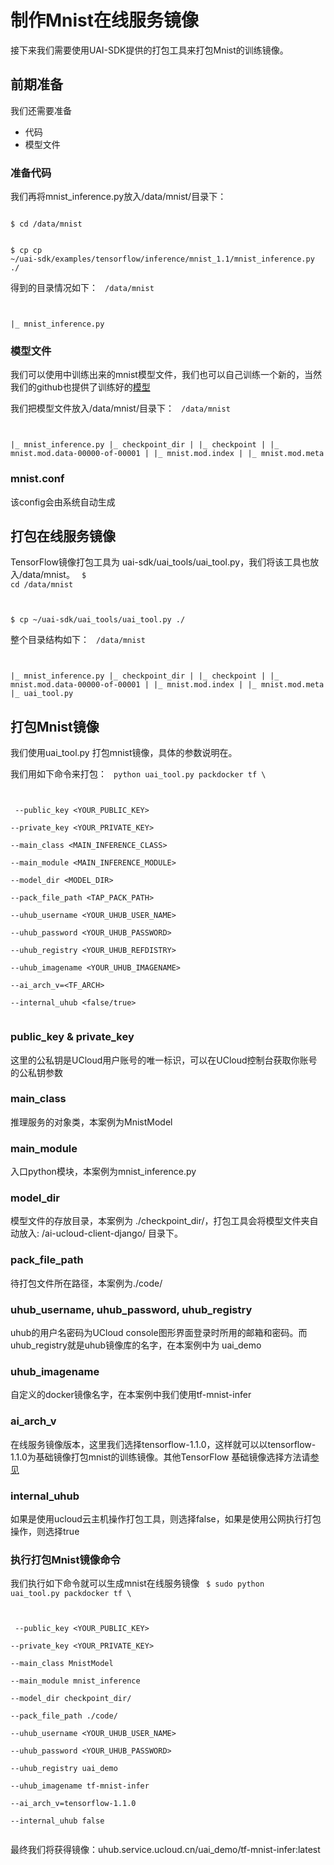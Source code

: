 

# 制作Mnist在线服务镜像
接下来我们需要使用UAI-SDK提供的打包工具来打包Mnist的训练镜像。

## 前期准备
我们还需要准备

  * 代码
  * 模型文件

### 准备代码
我们再将mnist\_inference.py放入/data/mnist/目录下：

<code>
$ cd /data/mnist

$ cp cp ~/uai-sdk/examples/tensorflow/inference/mnist_1.1/mnist_inference.py ./
</code>

得到的目录情况如下：
<code>
/data/mnist

|_ mnist_inference.py
</code>

### 模型文件
我们可以使用[](ai/uai-train/set-up/tf-mnist)中训练出来的mnist模型文件，我们也可以自己训练一个新的，当然我们的github也提供了训练好的[模型](https://github.com/ucloud/uai-sdk/tree/master/examples/tensorflow/inference/mnist_1.1/checkpoint_dir)

我们把模型文件放入/data/mnist/目录下：
<code>
/data/mnist

|_ mnist_inference.py
|_ checkpoint_dir
|  |_ checkpoint
|  |_ mnist.mod.data-00000-of-00001
|  |_ mnist.mod.index
|  |_ mnist.mod.meta
</code>

### mnist.conf
该config会由系统自动生成

## 打包在线服务镜像
TensorFlow镜像打包工具为 uai-sdk/uai\_tools/uai\_tool.py，我们将该工具也放入/data/mnist。
<code>
$ cd /data/mnist

$ cp ~/uai-sdk/uai_tools/uai_tool.py ./
</code>

整个目录结构如下：
<code>
/data/mnist

|_ mnist_inference.py
|_ checkpoint_dir
|  |_ checkpoint
|  |_ mnist.mod.data-00000-of-00001
|  |_ mnist.mod.index
|  |_ mnist.mod.meta
|_ uai_tool.py
</code>

## 打包Mnist镜像
我们使用uai\_tool.py 打包mnist镜像，具体的参数说明在[](ai/uai-inference/guide/tensorflow/pack)。

我们用如下命令来打包：
<code>
python uai_tool.py packdocker tf \

​        --public_key <YOUR_PUBLIC_KEY> \
​	--private_key <YOUR_PRIVATE_KEY> \
​        --main_class <MAIN_INFERENCE_CLASS> \
​        --main_module <MAIN_INFERENCE_MODULE> \
​        --model_dir <MODEL_DIR> \
​        --pack_file_path <TAP_PACK_PATH> \
​	--uhub_username <YOUR_UHUB_USER_NAME> \
​	--uhub_password <YOUR_UHUB_PASSWORD> \
​	--uhub_registry <YOUR_UHUB_REFDISTRY> \
​	--uhub_imagename <YOUR_UHUB_IMAGENAME> \
​        --ai_arch_v=<TF_ARCH> \
​        --internal_uhub <false/true> \
</code>

### public_key & private_key
这里的公私钥是UCloud用户账号的唯一标识，可以在UCloud控制台获取你账号的公私钥参数

### main_class
推理服务的对象类，本案例为MnistModel 

### main_module
入口python模块，本案例为mnist\_inference.py

### model_dir
模型文件的存放目录，本案例为 ./checkpoint_dir/，打包工具会将模型文件夹自动放入: /ai-ucloud-client-django/ 目录下。

### pack_file_path
待打包文件所在路径，本案例为./code/

### uhub_username, uhub_password, uhub_registry
uhub的用户名密码为UCloud console图形界面登录时所用的邮箱和密码。而uhub\_registry就是uhub镜像库的名字，在本案例中为 uai\_demo

### uhub_imagename
自定义的docker镜像名字，在本案例中我们使用tf-mnist-infer

### ai_arch_v
在线服务镜像版本，这里我们选择tensorflow-1.1.0，这样就可以以tensorflow-1.1.0为基础镜像打包mnist的训练镜像。其他TensorFlow 基础镜像选择方法请[参见](ai/uai-train/guide/tensorflow/packing)

### internal_uhub
如果是使用ucloud云主机操作打包工具，则选择false，如果是使用公网执行打包操作，则选择true

### 执行打包Mnist镜像命令
我们执行如下命令就可以生成mnist在线服务镜像
<code>
$ sudo python uai_tool.py packdocker tf  \

​                        --public_key <YOUR_PUBLIC_KEY> \
​			--private_key <YOUR_PRIVATE_KEY> \
​			--main_class MnistModel \
​        		--main_module mnist_inference \
​        		--model_dir checkpoint_dir/ \
​        		--pack_file_path ./code/ \
​			--uhub_username <YOUR_UHUB_USER_NAME> \
​			--uhub_password <YOUR_UHUB_PASSWORD> \
​			--uhub_registry uai_demo \
​			--uhub_imagename tf-mnist-infer \
​			--ai_arch_v=tensorflow-1.1.0 \
​                        --internal_uhub false \
</code>

最终我们将获得镜像：uhub.service.ucloud.cn/uai_demo/tf-mnist-infer:latest

